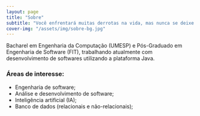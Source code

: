 ```yaml
---
layout: page
title: "Sobre"
subtitle: "Você enfrentará muitas derrotas na vida, mas nunca se deixe ser derrotado.<br/>(Maya Angelou)"
cover-img: "/assets/img/sobre-bg.jpg"
---
```


Bacharel em Engenharia da Computação (UMESP) e Pós-Graduado em Engenharia de Software (FIT), trabalhando atualmente com desenvolvimento de softwares utilizando a plataforma Java.

### Áreas de interesse:

* Engenharia de software;
* Análise e desenvolvimento de software;
* Inteligência artificial (IA);
* Banco de dados (relacionais e não-relacionais);